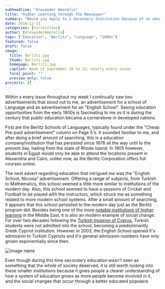 ```yaml
---
subheadline: "Alexander Amorello"
title: "Higher Learning through the Newspaper"
summary: "Would you apply to a Secondary Institution because of an advertisement in the newspaper?"
date: 2016-12-11
categories: [curiosities]
author: [AlexanderAmorello]
tags: ["Education", "Berlitz", "Language", "1900s"]
featured: false
draft: false
image:
  title: Berlitz.jpg
  thumb: Berlitz.jpg
  homepage: Berlitz.jpg
  caption: Week of September 18 to 23, nearly every issue
  focal_point: ""
  preview_only: false
projects: []
---
```

Within     s every issue throughout my week I continually saw two advertisements that stood out to me, an advertisement for a school of Language and an advertisement for an "English School". Seeing education opportunities from the early 1900s is fascinating to me as it is during the century that public education became a cornerstone in developed nations.

First are the Berlitz Schools of Languages, typically found under the "Cheap Pre-paid advertisement" column on Page 5's. It sounded familiar to me, and after doing a brief amount of searching, this is a education company/institution that has persisted since 1878 all the way until to the present day, hailing from the state of Rhode Island. In 1905 however, students in Egypt would only be able to attend the locations present in Alexandria and Cairo, unlike now, as the Berlitz Corporation offers full courses online.

The next advert regarding education that intrigued me was the "English School, Nicosia" advertisement. Offering a range of subjects, from Turkish to Mathematics, this school seemed a little more similar to institutions of the modern day. Also, this school seemed to have a sessions of Cricket and Football to be played with the instructors, which struck me as something related to more modern school systems. After a small amount of searching, it appears that this school persisted to the modern day just as the Berlitz program did. Besides being one of the more [notable institutions of higher learning](https://www.englishschool.ac.cy/schools-history "Nicosia English School Official History Page") in the Middle East, it is also an modern example of social change. For over two decades following the [Turkish invasion of Cyprus](https://en.wikipedia.org/wiki/Turkish_invasion_of_Cyprus), Turkish students were not admitted into the school, becoming a predominantly Greek Cypriot institution. However in 2003, the English School opened it's admission to Turkish Cypriots and it's general admission numbers have only grown exponentially since then.

![image name](https://github.com/dig-eg-gaz/dig-eg-gaz.github.io/blob/master/images/Nicosia_school.jpg?raw=true)

Even though during this time secondary education wasn't seen as something that the whole of society deserved, it is still worth looking into these smaller institutions because it gives people a clearer understanding of how a system of education grows as more people become involved in it, and the social changes that occur through a better educated populace.
